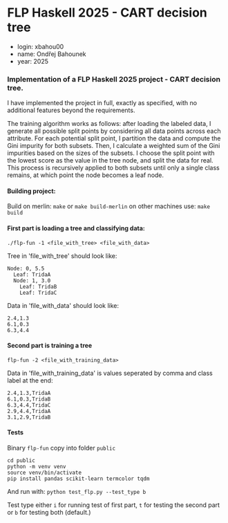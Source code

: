#  FLP Haskell 2025 - CART decision tree
- login: xbahou00
- name: Ondřej Bahounek
- year: 2025

### Implementation of a FLP Haskell 2025 project - CART decision tree.
I have implemented the project in full, exactly as specified, with no additional features beyond the requirements.

The training algorithm works as follows: after loading the labeled data, I generate all possible split points by considering all data points across each attribute. For each potential split point, I partition the data and compute the Gini impurity for both subsets. Then, I calculate a weighted sum of the Gini impurities based on the sizes of the subsets. I choose the split point with the lowest score as the value in the tree node, and split the data for real. This process is recursively applied to both subsets until only a single class remains, at which point the node becomes a leaf node.



#### Building project:
Build on merlin:
`make` or `make build-merlin`
on other machines use:
`make build`

#### First part is loading a tree and classifying data:
`
./flp-fun -1 <file_with_tree> <file_with_data>
`

Tree in 'file_with_tree' should look like:
```
Node: 0, 5.5
  Leaf: TridaA
  Node: 1, 3.0
    Leaf: TridaB
    Leaf: TridaC
```

Data in 'file_with_data' should look like:
```
2.4,1.3
6.1,0.3
6.3,4.4
```

#### Second part is training a tree

`
flp-fun -2 <file_with_training_data> 
`

Data in 'file_with_training_data' is values seperated by comma and class label at the end:
```
2.4,1.3,TridaA 
6.1,0.3,TridaB 
6.3,4.4,TridaC 
2.9,4.4,TridaA 
3.1,2.9,TridaB
```

#### Tests
Binary `flp-fun` copy into folder `public`
```
cd public
python -m venv venv
source venv/bin/activate
pip install pandas scikit-learn termcolor tqdm
```

And run with:
`python test_flp.py --test_type b`

Test type either `i` for running test of first part, `t` for testing the second part or `b` for testing both (default.)